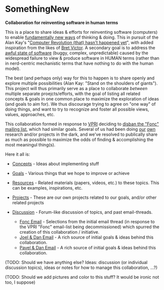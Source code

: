 # SomethingNew
**Collaboration for reinventing software in human terms**

This is a place to share ideas & efforts for reinventing software (computers) to enable [fundamentally new ways](http://www.vpri.org/html/work/ifnct.htm) of thinking & doing. This in pursuit of the Alan Kay's "[Computer Revolution (that) hasn't happened yet](https://youtu.be/oKg1hTOQXoY)", with added inspiration from the likes of [Bret Victor](http://worrydream.com/). A secondary goal is to address the [awful state of software](https://www.technologyreview.com/s/401594/why-software-is-so-bad/) (buggy, complex, unpredictable) caused by the widespread failure to view & produce software in HUMAN terms (rather than in nerd-centric mechanistic terms that have nothing to do with the human model).

The best (and perhaps only) way for this to happen is to share openly and explore multiple possibilities (Alan Kay: "Stand on the shoulders of giants"). This project will thus primarily serve as a place to collaborate *between* multiple separate proejcts/efforts, with the goal of listing all related concepts & goals in one common place to maximize the exploration of ideas (and goals to aim for). We thus discourage trying to agree on "one way" of doing things, and want to try to recognize and foster all possible views, values, approaches, etc.

This collaboration formed in response to [VPRI](http://www.vpri.org/) deciding to [disban the "Fonc" mailing list](https://github.com/d-cook/SomethingNew/blob/master/Discussion/FoncEmail.md), which had similar goals. Several of us had been doing [our](https://programmingmadecomplicated.wordpress.com/2017/08/13/language-isnt-everything/) [own](https://www.cemetech.net/forum/viewtopic.php?t=11080) research and/or projects in the dark, and we've resolved to publically share as much as possible to maximize the odds of finding & accomplishing the most meaningul thing(s).

Here it all is:

* [Concepts](https://github.com/d-cook/SomethingNew/blob/master/Concepts.md) - Ideas about implementing stuff

* [Goals](https://github.com/d-cook/SomethingNew/blob/master/Goals.md) - Various things that we hope to improve or achieve

* [Resources](https://github.com/d-cook/SomethingNew/blob/master/Resources.md) - Related materials (papers, videos, etc.) to these topics. This can be examples, inspirations, etc.

* [Projects](https://github.com/d-cook/SomethingNew/blob/master/Projects.md) - These are our own projects related to our goals, and/or other related projects

* [Discussion](https://github.com/d-cook/SomethingNew/tree/master/Discussion) - Forum-like discussion of topics, and past email-threads.
  * [Fonc Email](https://github.com/d-cook/SomethingNew/blob/master/Discussion/FoncEmail.md) - Selections from the initial email thread (in response to the VPRI "Fonc" email-list being decommissioned) which spurred the creation of this collaboration / initiative.
  * [Joel & Dan Email](https://github.com/d-cook/SomethingNew/blob/master/Discussion/JoelDanEmail.md) - A rich source of initial goals & ideas behind this collaboration.
  * [Pavel & Dan Email](https://github.com/d-cook/SomethingNew/blob/master/Discussion/PavelDanEmail.md) - A rich source of initial goals & ideas behind this collaboration.

(TODO: Should we have anything else? Ideas: discussion (or individual discussion topics), ideas or notes for how to manage this collaboration, ...?)

(TODO: Should we add pictures and color to this stuff? It would be ironic not too, I suppose)
